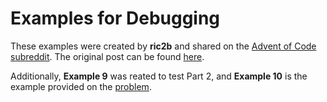 # Examples for Debugging

These examples were created by **ric2b** and shared on the [Advent of Code subreddit](https://www.reddit.com/r/adventofcode/). The original post can be found [here](https://www.reddit.com/r/adventofcode/comments/189qyze/2023_day_3_this_genuinely_makes_no_sense_what_the/).

Additionally, **Example 9** was reated to test Part 2, and **Example 10** is the example provided on the [problem](https://adventofcode.com/2023/day/3).

